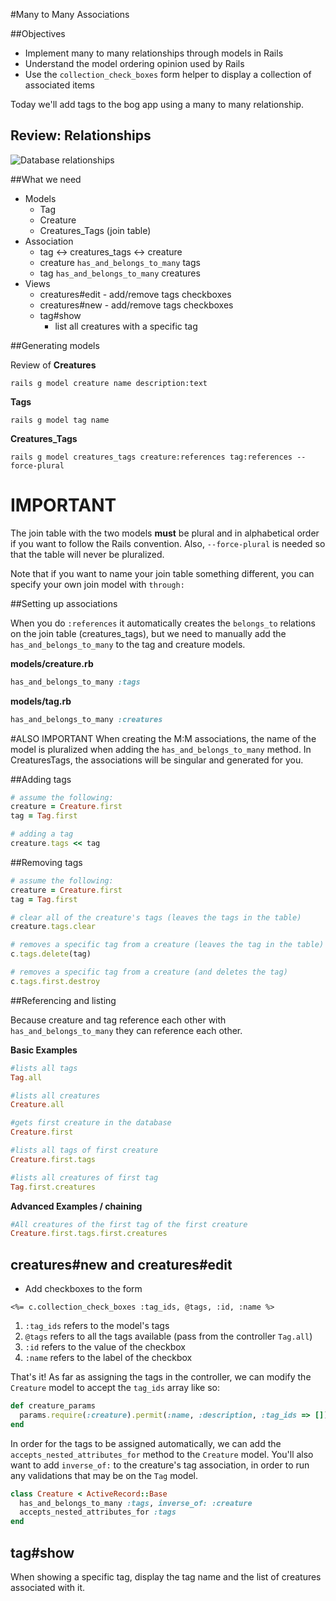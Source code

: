 #Many to Many Associations

##Objectives

* Implement many to many relationships through models in Rails
* Understand the model ordering opinion used by Rails
* Use the `collection_check_boxes` form helper to display a collection of associated items

Today we'll add tags to the bog app using a many to many relationship.

## Review: Relationships

![Database relationships](http://fms-itskills.ncl.ac.uk/db/ER.png)

##What we need

* Models
  * Tag
  * Creature
  * Creatures_Tags (join table)
* Association
  * tag <-> creatures_tags <-> creature
  * creature `has_and_belongs_to_many` tags
  * tag `has_and_belongs_to_many` creatures
* Views
  * creatures#edit - add/remove tags checkboxes
  * creatures#new - add/remove tags checkboxes
  * tag#show
    * list all creatures with a specific tag

##Generating models

Review of **Creatures**

```
rails g model creature name description:text
```

**Tags**

```
rails g model tag name
```

**Creatures_Tags**

```
rails g model creatures_tags creature:references tag:references --force-plural
```

# IMPORTANT
The join table with the two models **must** be plural and in alphabetical order if you want to follow the Rails convention. Also, `--force-plural` is needed so that the table will never be pluralized.

Note that if you want to name your join table something different, you can specify your own join model with `through:`

##Setting up associations

When you do `:references` it automatically creates the `belongs_to` relations on the join table (creatures_tags), but we need to manually add the `has_and_belongs_to_many` to the tag and creature models.

**models/creature.rb**

```ruby
has_and_belongs_to_many :tags
```

**models/tag.rb**

```ruby
has_and_belongs_to_many :creatures
```

#ALSO IMPORTANT
When creating the M:M associations, the name of the model is pluralized when adding the `has_and_belongs_to_many` method. In CreaturesTags, the associations will be singular and generated for you.

##Adding tags

```ruby
# assume the following:
creature = Creature.first
tag = Tag.first

# adding a tag
creature.tags << tag
```

##Removing tags

```ruby
# assume the following:
creature = Creature.first
tag = Tag.first

# clear all of the creature's tags (leaves the tags in the table)
creature.tags.clear

# removes a specific tag from a creature (leaves the tag in the table)
c.tags.delete(tag)

# removes a specific tag from a creature (and deletes the tag)
c.tags.first.destroy
```


##Referencing and listing

Because creature and tag reference each other with `has_and_belongs_to_many` they can reference each other.

**Basic Examples**

```ruby
#lists all tags
Tag.all

#lists all creatures
Creature.all

#gets first creature in the database
Creature.first

#lists all tags of first creature
Creature.first.tags

#lists all creatures of first tag
Tag.first.creatures
```

**Advanced Examples / chaining**

```ruby
#All creatures of the first tag of the first creature
Creature.first.tags.first.creatures
```

## creatures#new and creatures#edit

* Add checkboxes to the form
```erb
<%= c.collection_check_boxes :tag_ids, @tags, :id, :name %>
```

1. `:tag_ids` refers to the model's tags
2. `@tags` refers to all the tags available (pass from the controller `Tag.all`)
3. `:id` refers to the value of the checkbox
4. `:name` refers to the label of the checkbox

That's it! As far as assigning the tags in the controller, we can modify the `Creature` model to accept the `tag_ids` array like so:

```ruby
def creature_params
  params.require(:creature).permit(:name, :description, :tag_ids => [])
end
```

In order for the tags to be assigned automatically, we can add the `accepts_nested_attributes_for` method to the `Creature` model. You'll also want to add `inverse_of:` to the creature's tag association, in order to run any validations that may be on the `Tag` model.

```ruby
class Creature < ActiveRecord::Base
  has_and_belongs_to_many :tags, inverse_of: :creature
  accepts_nested_attributes_for :tags
end
```

## tag#show

When showing a specific tag, display the tag name and the list of creatures
associated with it.

